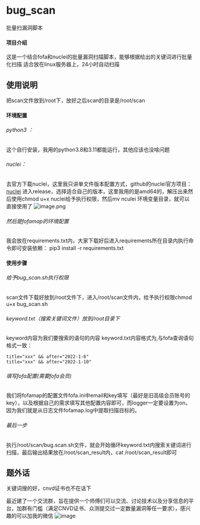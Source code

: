 # bug_scan
批量扫漏洞脚本
#### 项目介绍
这是一个结合fofa和nuclei的批量漏洞扫描脚本，能够根据给出的关键词进行批量化扫描
适合放在linux服务器上，24小时自动扫描


## 使用说明

把scan文件放到/root下，放好之后scan的目录是/root/scan

#### 环境配置

###### python3 ：

这个自行安装，我用的python3.8和3.11都能运行，其他应该也没啥问题

###### nuclei：

去官方下载nuclei，这里我只讲单文件版本配置方式，github的nuclei官方项目：[nuclei](https://github.com/projectdiscovery/nuclei)
进入release，选择适合自己的版本，这里我用的是amd64的，解压出来然后使用chmod u+x nuclei给予执行权限，然后mv nculei 环境变量目录，就可以直接使用了
![image.png](https://image.3001.net/images/20230527/1685165496_647195b85b31c3b3ee0a4.png!small)

###### 然后是fofamap的环境配置

我会放在requirements.txt内，大家下载好后进入requirements所在目录内执行命令即可安装依赖：
pip3 install -r requirements.txt
#### 使用步骤

###### 给予bug\_scan.sh执行权限

scan文件下载好放到/root文件下，进入/root/scan文件内，给予执行权限chmod u+x bug\_scan.sh

###### keyword.txt（搜索关键词文件）放到/root目录下

keyword内容为我们要搜索的语句的内容
keyword.txt内容格式为,与fofa查询语句格式一致：

```
title="xxx" && after="2022-1-6"
title="xxx" && after="2022-1-10"
```

###### 填写fofa配置(需要fofa会员)

我们将fofamap的配置文件fofa.ini中email和key填写（最好是旧高级会员账号的key），以及根据自己的需求填写其他配置内容即可，而logger一定要设置为on，因为我们就是从日志文件fofamap.log中提取扫描目标的。

###### 最后一步

执行/root/scan/bug.scan.sh文件，就会开始循环keyword.txt内搜索关键词进行扫描，最后输出结果放在/root/scan\_result内，cat /root/scan\_result即可


## 题外话

关键词搜的好，cnvd证书也不在话下

最近建了一个交流群，旨在提供一个师傅们可以交流、讨论技术以及分享信息的平台，加群有门槛（满足CNVD证书、众测提交过一定数量漏洞等任一要求），感兴趣的可以加我的微信
![image](https://github.com/some-new-codes/bug_scan/assets/76439220/ef41978b-bc8e-4c95-af88-5c5ba70b912e)

